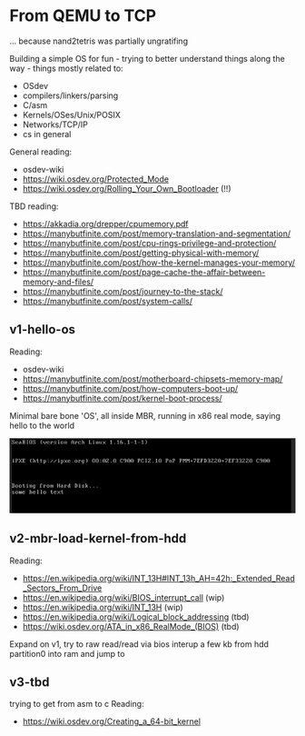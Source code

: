 # From QEMU to TCP
... because nand2tetris was partially ungratifing

Building a simple OS for fun - trying to better understand things along the way - things mostly related to:
* OSdev
* compilers/linkers/parsing
* C/asm
* Kernels/OSes/Unix/POSIX
* Networks/TCP/IP
* cs in general

General reading:
* osdev-wiki
* https://wiki.osdev.org/Protected_Mode
* https://wiki.osdev.org/Rolling_Your_Own_Bootloader (!!)

TBD reading:
* https://akkadia.org/drepper/cpumemory.pdf
* https://manybutfinite.com/post/memory-translation-and-segmentation/
* https://manybutfinite.com/post/cpu-rings-privilege-and-protection/
* https://manybutfinite.com/post/getting-physical-with-memory/
* https://manybutfinite.com/post/how-the-kernel-manages-your-memory/
* https://manybutfinite.com/post/page-cache-the-affair-between-memory-and-files/
* https://manybutfinite.com/post/journey-to-the-stack/
* https://manybutfinite.com/post/system-calls/

## v1-hello-os
Reading:
* osdev-wiki
* https://manybutfinite.com/post/motherboard-chipsets-memory-map/
* https://manybutfinite.com/post/how-computers-boot-up/
* https://manybutfinite.com/post/kernel-boot-process/

Minimal bare bone 'OS', all inside MBR, running in x86 real mode, saying hello to the world

![QEMU with vnc](https://github.com/zrthstr/fromQEMUtoTCP/blob/main/v1-hello-os/doc/screen.png)

## v2-mbr-load-kernel-from-hdd
Reading:
* https://en.wikipedia.org/wiki/INT_13H#INT_13h_AH=42h:_Extended_Read_Sectors_From_Drive
* https://en.wikipedia.org/wiki/BIOS_interrupt_call (wip)
* https://en.wikipedia.org/wiki/INT_13H (wip)
* https://en.wikipedia.org/wiki/Logical_block_addressing (tbd)
* https://wiki.osdev.org/ATA_in_x86_RealMode_(BIOS) (tbd)

Expand on v1, try to raw read/read via bios interup a few kb from hdd partition0 into ram and jump to

## v3-tbd
trying to get from asm to c
Reading:
* https://wiki.osdev.org/Creating_a_64-bit_kernel
